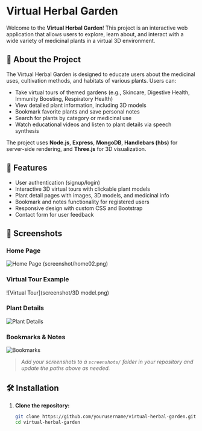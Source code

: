 # Virtual Herbal Garden

Welcome to the **Virtual Herbal Garden**! This project is an interactive web application that allows users to explore, learn about, and interact with a wide variety of medicinal plants in a virtual 3D environment.

## 🌱 About the Project

The Virtual Herbal Garden is designed to educate users about the medicinal uses, cultivation methods, and habitats of various plants. Users can:

- Take virtual tours of themed gardens (e.g., Skincare, Digestive Health, Immunity Boosting, Respiratory Health)
- View detailed plant information, including 3D models
- Bookmark favorite plants and save personal notes
- Search for plants by category or medicinal use
- Watch educational videos and listen to plant details via speech synthesis

The project uses **Node.js**, **Express**, **MongoDB**, **Handlebars (hbs)** for server-side rendering, and **Three.js** for 3D visualization.

## 🚀 Features

- User authentication (signup/login)
- Interactive 3D virtual tours with clickable plant models
- Plant detail pages with images, 3D models, and medicinal info
- Bookmark and notes functionality for registered users
- Responsive design with custom CSS and Bootstrap
- Contact form for user feedback

## 📸 Screenshots

### Home Page
![Home Page](screenshot/home.png)
(screenshot/home02.png)

### Virtual Tour Example
![Virtual Tour](screenshot/3D model.png)

### Plant Details
![Plant Details](screenshot/plant_details.png)

### Bookmarks & Notes
![Bookmarks](screenshot/bookmark.png)

> _Add your screenshots to a `screenshots/` folder in your repository and update the paths above as needed._

## 🛠️ Installation

1. **Clone the repository:**
   ```sh
   git clone https://github.com/yourusername/virtual-herbal-garden.git
   cd virtual-herbal-garden
